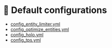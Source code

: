 # 📃 Default configurations

* [config_entity_limiter.yml](https://pastebin.com/fvpGPMs7)
* [config_optimize_entities.yml](https://pastebin.com/5iiAeshG)
* [config_holo.yml](https://pastebin.com/EgdG7hwY)
* [config_tps.yml](https://pastebin.com/8aSeHddS)
